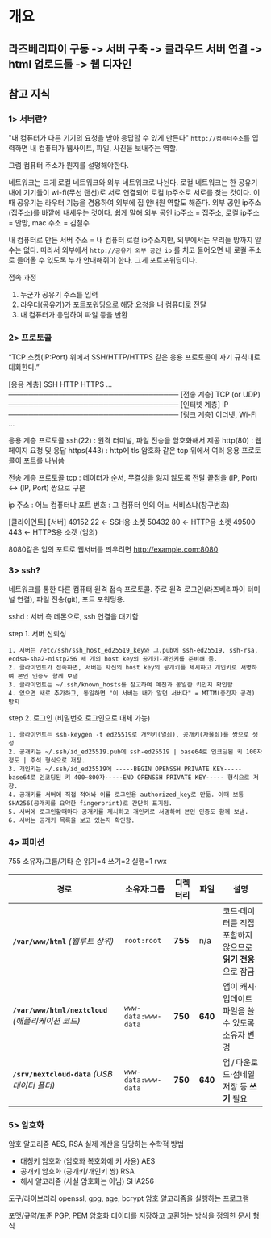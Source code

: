 # 개요

## 라즈베리파이 구동 -> 서버 구축 -> 클라우드 서버 연결 -> html 업로드툴 -> 웹 디자인



## 참고 지식

### 1> 서버란?

"내 컴퓨터가 다른 기기의 요청을 받아 응답할 수 있게 만든다"
`http://컴퓨터주소`를 입력하면 내 컴퓨터가 웹사이트, 파일, 사진을 보내주는 역할.

그럼 컴퓨터 주소가 뭔지를 설명해야한다.

네트워크는 크게 로컬 네트워크와 외부 네트워크로 나뉜다.
로컬 네트워크는 한 공유기 내에 기기들이 wi-fi(무선 랜선)로 서로 연결되어 로컬 ip주소로 서로를 찾는 것이다.
이때 공유기는 라우터 기능을 겸용하여 외부에 집 안내원 역할도 해준다. 외부 공인 ip주소(집주소)를 바깥에 내세우는 것이다.
쉽게 말해 외부 공인 ip주소 = 집주소, 로컬 ip주소 = 안방, mac 주소 = 김철수

내 컴퓨터로 만든 서버 주소 = 내 컴퓨터 로컬 ip주소지만, 외부에서는 우리들 방까지 알 수는 없다.
따라서 외부에서 `http://공유기 외부 공인 ip` 를 치고 들어오면 내 로컬 주소로 들어올 수 있도록 누가 안내해줘야 한다. 그게 포트포워딩이다. 

접속 과정
1. 누군가 공유기 주소를 입력
2. 라우터(공유기)가 포트포워딩으로 해당 요청을 내 컴퓨터로 전달
3. 내 컴퓨터가 응답하여 파일 등을 반환 


### 2> 프로토콜

“TCP 소켓(IP:Port) 위에서 SSH/HTTP/HTTPS 같은 응용 프로토콜이 자기 규칙대로 대화한다.”

[응용 계층]  SSH   HTTP   HTTPS   …
──────────────────────────────────
[전송 계층]  TCP (or UDP)
──────────────────────────────────
[인터넷 계층]  IP
──────────────────────────────────
[링크 계층]   이더넷, Wi-Fi …

응용 계층 프로토콜
ssh(22) : 원격 터미널, 파일 전송을 암호화해서 제공
http(80) : 웹 페이지 요청 및 응답
https(443) : http에 tls 암호화
같은 tcp 위에서 여러 응용 프로토콜이 포트를 나눠씀

전송 계층 프로토콜
tcp : 데이터가 순서, 무결성을 잃지 않도록 전달
끝점을 (IP, Port) ↔ (IP, Port) 쌍으로 구분

ip 주소 : 어느 컴퓨터냐
포트 번호 : 그 컴퓨터 안의 어느 서비스냐(창구번호)

[클라이언트]           [서버]
     49152              22       ← SSH용 소켓
     50432              80       ← HTTP용 소켓
     49500              443      ← HTTPS용 소켓
   (임의)

8080같은 임의 포트로 웹서버를 띄우려면 http://example.com:8080



### 3> ssh?
네트워크를 통한 다른 컴퓨터 원격 접속 프로토콜.
주로 원격 로그인(라즈베리파이 터미널 연결), 파일 전송(git), 포트 포워딩용.

sshd : 서버 측 데몬으로, ssh 연결을 대기함

step 1. 서버 신뢰성
```
1. 서버는 /etc/ssh/ssh_host_ed25519_key와 그.pub에 ssh-ed25519, ssh-rsa, ecdsa-sha2-nistp256 세 개의 host key의 공개키-개인키를 준비해 둠.
2. 클라이언트가 접속하면, 서버는 자신의 host key의 공개키를 제시하고 개인키로 서명하여 본인 인증도 함께 보냄
3. 클라이언트는 ~/.ssh/known_hosts를 참고하여 예전과 동일한 키인지 확인함
4. 없으면 새로 추가하고, 동일하면 "이 서버는 내가 알던 서버다" = MITM(중간자 공격) 방지
```

step 2. 로그인 (비밀번호 로그인으로 대체 가능)
```
1. 클라이언트는 ssh-keygen -t ed25519로 개인키(열쇠), 공개키(자물쇠)를 쌍으로 생성
2. 공개키는 ~/.ssh/id_ed25519.pub에 ssh-ed25519 | base64로 인코딩된 키 100자 정도 | 주석 형식으로 저장.
3. 개인키는 ~/.ssh/id_ed25519에 -----BEGIN OPENSSH PRIVATE KEY-----base64로 인코딩된 키 400~800자-----END OPENSSH PRIVATE KEY----- 형식으로 저장.
4. 공개키를 서버에 직접 적어놔 이를 로그인용 authorized_key로 만듦. 이때 보통 SHA256(공개키를 요약한 fingerprint)로 간단히 표기됨.
5. 서버에 로그인할때마다 공개키를 제시하고 개인키로 서명하여 본인 인증도 함께 보냄.
6. 서버는 공개키 목록을 보고 있는지 확인함.
```


### 4> 퍼미션

755
소유자/그룹/기타 순
읽기=4 쓰기=2 실행=1 rwx

| 경로                                          | 소유자:그룹              | 디렉터리    | 파일      | 설명                                  |
| ------------------------------------------- | ------------------- | ------- | ------- | ----------------------------------- |
| **`/var/www/html`** *(웹루트 상위)*              | `root:root`         | **755** | n/a     | 코드·데이터를 직접 포함하지 않으므로 **읽기 전용**으로 잠금 |
| **`/var/www/html/nextcloud`** *(애플리케이션 코드)* | `www-data:www-data` | **750** | **640** | 앱이 캐시·업데이트 파일을 쓸 수 있도록 소유자 변경       |
| **`/srv/nextcloud-data`** *(USB 데이터 폴더)*    | `www-data:www-data` | **750** | **640** | 업 / 다운로드·섬네일 저장 등 **쓰기** 필요         |


### 5> 암호화

암호 알고리즘 AES, RSA
실제 계산을 담당하는 수학적 방법

- 대칭키 암호화 (암호화 복호화에 키 사용) AES
- 공개키 암호화 (공개키/개인키 쌍) RSA
- 해시 알고리즘 (사실 암호화는 아님) SHA256

도구/라이브러리 openssl, gpg, age, bcrypt
암호 알고리즘을 실행하는 프로그램

포맷/규약/표준 PGP, PEM
암호화 데이터를 저장하고 교환하는 방식을 정의한 문서 형식


